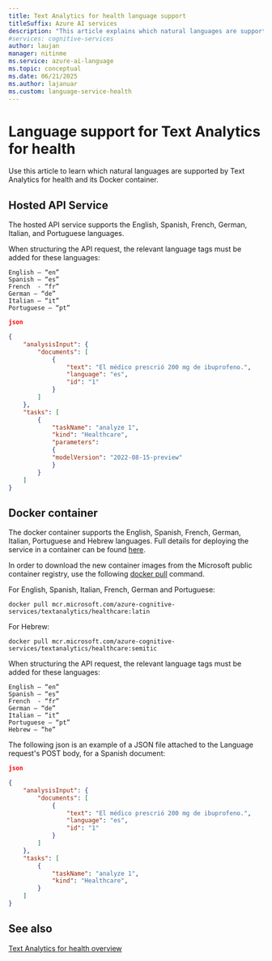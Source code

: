 ```yaml
---
title: Text Analytics for health language support
titleSuffix: Azure AI services
description: "This article explains which natural languages are supported by the Text Analytics for health."
#services: cognitive-services
author: laujan
manager: nitinme
ms.service: azure-ai-language
ms.topic: conceptual
ms.date: 06/21/2025
ms.author: lajanuar
ms.custom: language-service-health
---
```


# Language support for Text Analytics for health

Use this article to learn which natural languages are supported by Text Analytics for health and its Docker container.  

## Hosted API Service

The hosted API service supports the English, Spanish, French, German, Italian, and Portuguese languages.

When structuring the API request, the relevant language tags must be added for these languages: 

```
English – “en”
Spanish – “es”
French  - “fr”
German – “de”
Italian – “it”
Portuguese – “pt”
```
```json
json

{
    "analysisInput": {
        "documents": [
            {
                "text": "El médico prescrió 200 mg de ibuprofeno.",
                "language": "es",
                "id": "1"
            }
        ]
    },
    "tasks": [
        {
            "taskName": "analyze 1",
            "kind": "Healthcare",
            "parameters":
            {
            "modelVersion": "2022-08-15-preview"
            }
        }
    ]
}
```

## Docker container

The docker container supports the English, Spanish, French, German, Italian, Portuguese and Hebrew languages.
Full details for deploying the service in a container can be found [here](../text-analytics-for-health/how-to/use-containers.md).

In order to download the new container images from the Microsoft public container registry, use the following [docker pull](https://docs.docker.com/engine/reference/commandline/pull/) command.

For English, Spanish, Italian, French, German and Portuguese:

```
docker pull mcr.microsoft.com/azure-cognitive-services/textanalytics/healthcare:latin
```

For Hebrew:

```
docker pull mcr.microsoft.com/azure-cognitive-services/textanalytics/healthcare:semitic
```


When structuring the API request, the relevant language tags must be added for these languages: 

```
English – “en”
Spanish – “es”
French  - “fr”
German – “de”
Italian – “it”
Portuguese – “pt”
Hebrew – “he”
```

The following json is an example of a JSON file attached to the Language request's POST body, for a Spanish document:

```json
json

{
    "analysisInput": {
        "documents": [
            {
                "text": "El médico prescrió 200 mg de ibuprofeno.",
                "language": "es",
                "id": "1"
            }
        ]
    },
    "tasks": [
        {
            "taskName": "analyze 1",
            "kind": "Healthcare",
        }
    ]
}
```



## See also

[Text Analytics for health overview](overview.md)
